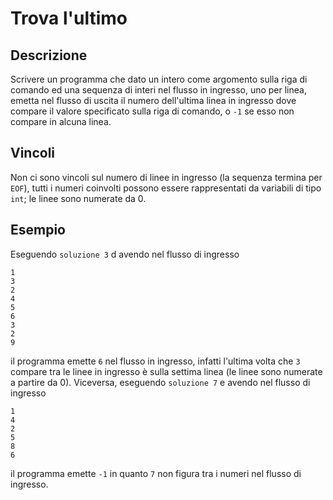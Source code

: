 Trova l'ultimo
==============

Descrizione
-----------

Scrivere un programma che dato un intero come argomento sulla riga di comando ed
una sequenza di interi nel flusso in ingresso, uno per linea, emetta nel flusso
di uscita il numero dell'ultima linea in ingresso dove compare il valore
specificato sulla riga di comando, o `-1` se esso non compare in alcuna linea.


Vincoli
-------

Non ci sono vincoli sul numero di linee in ingresso (la sequenza termina per
`EOF`), tutti i numeri coinvolti possono essere rappresentati da variabili di
tipo `int`; le linee sono numerate da 0.


Esempio
-------

Eseguendo `soluzione 3` d avendo nel flusso di ingresso

    1
    3
    2
    4
    5
    6
    3
    2
    9

il programma emette `6` nel flusso in ingresso, infatti l'ultima volta che `3`
compare tra le linee in ingresso è sulla settima linea (le linee sono numerate a
partire da 0). Viceversa, eseguendo `soluzione 7` e avendo nel flusso di ingresso

    1
    4
    2
    5
    8
    6

il programma emette `-1` in quanto `7` non figura tra i numeri nel flusso di
ingresso.
